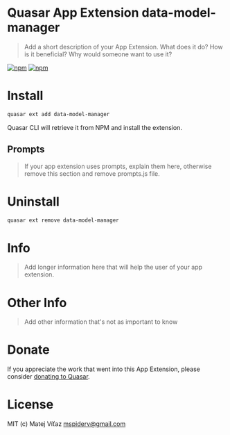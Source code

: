 # Quasar App Extension data-model-manager

> Add a short description of your App Extension. What does it do? How is it beneficial? Why would someone want to use it?

[![npm](https://img.shields.io/npm/v/quasar-app-extension-data-model-manager.svg?label=quasar-app-extension-data-model-manager)](https://www.npmjs.com/package/quasar-app-extension-data-model-manager)
[![npm](https://img.shields.io/npm/dt/quasar-app-extension-data-model-manager.svg)](https://www.npmjs.com/package/quasar-app-extension-data-model-manager)

# Install
```bash
quasar ext add data-model-manager
```
Quasar CLI will retrieve it from NPM and install the extension.

## Prompts

> If your app extension uses prompts, explain them here, otherwise remove this section and remove prompts.js file.

# Uninstall
```bash
quasar ext remove data-model-manager
```

# Info
> Add longer information here that will help the user of your app extension.

# Other Info
> Add other information that's not as important to know

# Donate
If you appreciate the work that went into this App Extension, please consider [donating to Quasar](https://donate.quasar.dev).

# License
MIT (c) Matej Víťaz <mspiderv@gmail.com>
